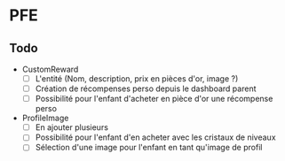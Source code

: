 # PFE

    
## Todo
* CustomReward
    - [ ] L'entité (Nom, description, prix en pièces d'or, image ?)
    - [ ] Création de récompenses perso depuis le dashboard parent
    - [ ] Possibilité pour l'enfant d'acheter en pièce d'or une récompense perso
    
* ProfileImage
    - [ ] En ajouter plusieurs
    - [ ] Possibilité pour l'enfant d'en acheter avec les cristaux de niveaux
    - [ ] Sélection d'une image pour l'enfant en tant qu'image de profil